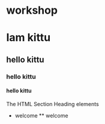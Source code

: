 # workshop
# Iam kittu 
## hello kittu
### hello kittu
#### hello kittu
The HTML Section Heading elements
* welcome
** welcome
